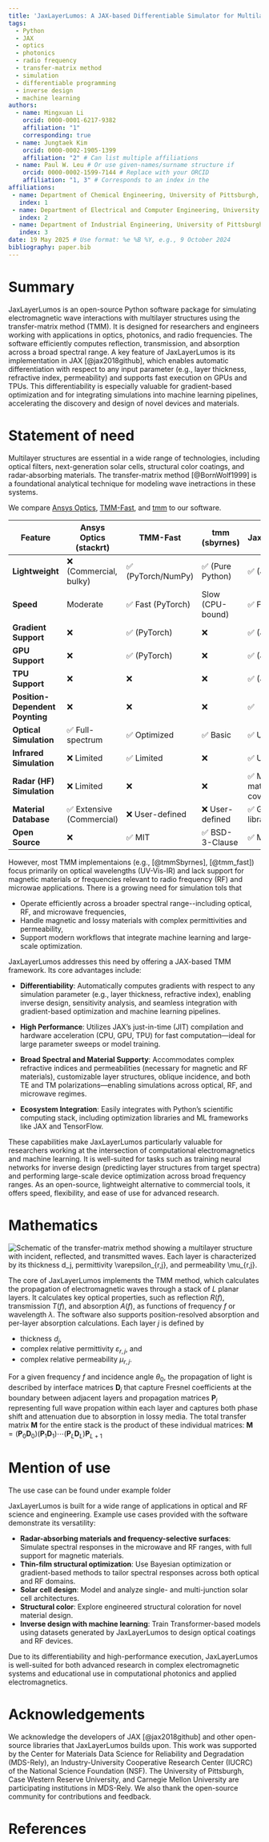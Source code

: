 ```yaml
---
title: 'JaxLayerLumos: A JAX-based Differentiable Simulator for Multilayer Optical/RF Structures'
tags:
  - Python
  - JAX
  - optics
  - photonics
  - radio frequency
  - transfer-matrix method
  - simulation
  - differentiable programming
  - inverse design
  - machine learning
authors:
  - name: Mingxuan Li
    orcid: 0000-0001-6217-9382
    affiliation: "1"
    corresponding: true
  - name: Jungtaek Kim
    orcid: 0000-0002-1905-1399
    affiliation: "2" # Can list multiple affiliations
  - name: Paul W. Leu # Or use given-names/surname structure if 
    orcid: 0000-0002-1599-7144 # Replace with your ORCID
    affiliation: "1, 3" # Corresponds to an index in the
affiliations:
 - name: Department of Chemical Engineering, University of Pittsburgh, Pittsburgh, PA 15261, USA
   index: 1
 - name: Department of Electrical and Computer Engineering, University of Wisconsin–Madison, Madison, WI 53706, USA
   index: 2
 - name: Department of Industrial Engineering, University of Pittsburgh, Pittsburgh, PA 15261, USA
   index: 3
date: 19 May 2025 # Use format: %e %B %Y, e.g., 9 October 2024
bibliography: paper.bib
---
```


# Summary
JaxLayerLumos is an open-source Python software package for simulating electromagnetic wave interactions with multilayer structures using the transfer-matrix method (TMM). It is designed for researchers and engineers working with applications in optics, photonics, and radio frequencies.  The software efficiently computes  reflection, transmission, and absorption across a broad spectral range. A key feature of JaxLayerLumos is its implementation in JAX [@jax2018github], which enables automatic differentiation with respect to any input parameter (e.g., layer thickness, refractive index, permeability) and supports fast execution on GPUs and TPUs. This differentiability is especially valuable for gradient-based optimization and for integrating simulations into machine learning pipelines, accelerating the discovery and design of novel devices and materials.

# Statement of need

Multilayer structures are essential in a wide range of technologies, including optical filters, next-generation solar cells, structural color coatings, and radar-absorbing materials. The transfer-matrix method [@BornWolf1999] is a foundational analytical technique for modeling wave inetractions in these systems. 

<!-- Add Table of comparison with other methods -->
We compare [Ansys Optics](https://www.ansys.com/products/optics), [TMM-Fast](https://github.com/MLResearchAtOSRAM/tmm_fast), and [tmm](https://github.com/sbyrnes321/tmm) to our software.

| Feature | Ansys Optics (stackrt) | TMM-Fast | tmm (sbyrnes) | JaxLayerLumos |
|-----|-----|-----|-----|-----|
| **Lightweight** | ❌ (Commercial, bulky) | ✅ (PyTorch/NumPy) | ✅ (Pure Python) | ✅ (JAX) |
| **Speed** | Moderate | ✅ Fast (PyTorch) | Slow (CPU-bound) | ✅ Fast (JAX) |
| **Gradient Support** | ❌ | ✅ (PyTorch) | ❌ | ✅ (JAX) |
| **GPU Support** | ❌ | ✅ (PyTorch) | ❌ | ✅ (JAX) |  
| **TPU Support** | ❌                               | ❌                        | ❌                  | ✅ (JAX)         |  
| **Position-Dependent Poynting** | ❌                  | ❌                        | ❌                  | ✅                          
| **Optical Simulation** | ✅ Full-spectrum                 | ✅ Optimized              | ✅ Basic            | ✅ User-defined          |  
| **Infrared Simulation** | ❌ Limited                       | ✅ Limited                | ❌                 | ✅ User-defined          |  
| **Radar (HF) Simulation** | ❌ Limited                       | ❌                        | ❌                 | ✅ Magnetic materials covered |  
| **Material Database** | ✅ Extensive (Commercial)        | ❌ User-defined           | ❌ User-defined     | ✅ Growing library       |  
| **Open Source** | ❌                               | ✅ MIT                    | ✅ BSD-3-Clause     | ✅ MIT                   |  


However, most TMM implementaions (e.g., [@tmmSbyrnes], [@tmm_fast]) focus primarily on optical wavelengths (UV-Vis-IR) and lack support for magnetic materials or frequencies relevant to radio frequency (RF) and microwae applications.  There is a growing need for simulation tols that 
* Operate efficiently across a broader spectral range--including optical, RF, and microwave frequencies,
* Handle magnetic and lossy materials with complex permittivities and permeability,
* Support modern workflows that integrate machine learning and large-scale optimization.  

JaxLayerLumos addresses this need by offering a JAX-based TMM framework. Its core advantages include:

* **Differentiability**: Automatically computes gradients with respect to any simulation parameter (e.g., layer thickness, refractive index), enabling inverse design, sensitivity analysis, and seamless integration with gradient-based optimization and machine learning pipelines.

* **High Performance**: Utilizes JAX’s just-in-time (JIT) compilation and hardware acceleration (CPU, GPU, TPU) for fast computation—ideal for large parameter sweeps or model training.

* **Broad Spectral and Material Supporty**: Accommodates complex refractive indices and permeabilities (necessary for magnetic and RF materials), customizable layer structures, oblique incidence, and both TE and TM polarizations—enabling simulations across optical, RF, and microwave regimes.

* **Ecosystem Integration**: Easily integrates with Python’s scientific computing stack, including optimization libraries and ML frameworks like JAX and TensorFlow.

These capabilities make JaxLayerLumos particularly valuable for researchers working at the intersection of computational electromagnetics and machine learning. It is well-suited for tasks such as training neural networks for inverse design (predicting layer structures from target spectra) and performing large-scale device optimization across broad frequency ranges. As an open-source, lightweight alternative to commercial tools, it offers speed, flexibility, and ease of use for advanced research.

# Mathematics

<!-- Add Figure showing schematic -->
![Schematic of the transfer-matrix method showing a multilayer structure with incident, reflected, and transmitted waves. Each layer is characterized by its thickness $d_j$, permittivity $\varepsilon_{r,j}$, and permeability $\mu_{r,j}$.](assets/TMM.png)

The core of JaxLayerLumos implements the TMM method, which calculates the propagation of electromagnetic waves through a stack of $L$ planar layers.  It calculates key optical properties, such as reflection $R(f)$, transmission $T(f)$, and absorption $A(f)$, as functions of frequency $f$ or wavelength $\lambda$.  The software also supports position-resolved absorption and per-layer absorption calculations. Each layer $j$ is defined by 
* thickness $d_j$,
* complex relative permittivity $\varepsilon_{r,j}$, and
* complex relative permeability $\mu_{r,j}$.
  
For a given frequency $f$ and incidence angle $\theta_0$, the propagation of light is described by interface matrices $\mathbf{D}_j$ 
that capture Fresnel coefficients at the boundary between adjacent layers and propagation matrices $\mathbf{P}_j$ representing full wave propation within each layer and captures both phase shift and attenuation due to absorption in lossy media.  The total transfer matrix $\mathbf{M}$ for the entire stack is the product of these individual matrices:
$\mathbf{M}=(\mathbf{P}_0\mathbf{D}_0)(\mathbf{P}_1\mathbf{D}_1)\cdots(\mathbf{P}_L\mathbf{D}_L)\mathbf{P}_{L+1}$
<!--$\mathbf{M}=(\mathbf{P}_0\mathbf{D}_0)(\mathbf{P}_1\mathbf{D}_1)\cdots(\mathbf{P}_{L}\mathbf{D}_{L})\mathbf{P}_{L+1}$-->

<!-- From the elements of $\mathbf{M}$, the complex reflection $r$ and transmission $t$ amplitudes are calculated, from which $R = |r|^2$ and $T = |t|^2 \times \text{factor}$ (where factor accounts for impedance and angles of incident/exit media) are derived. -->
<!-- JaxLayerLumos uses `lax.associative_scan` in JAX for efficient parallel computation of the matrix product. Is this that important?-->

# Mention of use
<!-- Add Figuer showing applications -->
The use case can be found under example folder 

JaxLayerLumos is built for a wide range of applications in optical and RF science and engineering. Example use cases provided with the software demonstrate its versatility:

* **Radar-absorbing materials and frequency-selective surfaces**: Simulate spectral responses in the microwave and RF ranges, with full support for magnetic materials.
* **Thin-film structural optimization**: Use Bayesian optimization or gradient-based methods to tailor spectral responses across both optical and RF domains.
* **Solar cell design**: Model and analyze single- and multi-junction solar cell architectures.
* **Structural color**: Explore engineered structural coloration for novel material design.
* **Inverse design with machine learning**: Train Transformer-based models using datasets generated by JaxLayerLumos to design optical coatings and RF devices.

Due to its differentiability and high-performance execution, JaxLayerLumos is well-suited for both advanced research in complex electromagnetic systems and educational use in computational photonics and applied electromagnetics.


# Acknowledgements

We acknowledge the developers of JAX [@jax2018github] and other open-source libraries that JaxLayerLumos builds upon. This work was supported by the Center for Materials Data Science for Reliability and Degradation (MDS-Rely), an Industry-University Cooperative Research Center (IUCRC) of the National Science Foundation (NSF). The University of Pittsburgh, Case Western Reserve University, and Carnegie Mellon University are participating institutions in MDS-Rely. We also thank the open-source community for contributions and feedback.

# References
